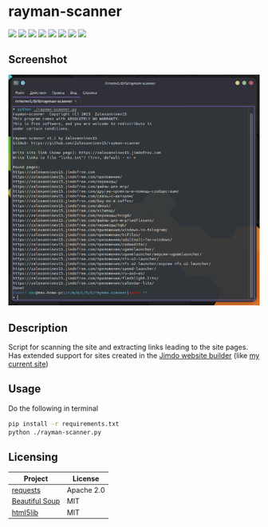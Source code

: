 # rayman-scanner

[![](https://img.shields.io/badge/platforms-All_with_Python-3778AE.svg)](https://github.com/Zalexanninev15/rayman-scanner)
[![](https://img.shields.io/badge/written_on-Python-3776AB.svg?logo=python)](https://github.com/Zalexanninev15/rayman-scanner)
[![](https://img.shields.io/badge/release-v1.1--1-blue.svg)](https://github.com/Zalexanninev15/rayman-scanner)
[![](https://img.shields.io/github/last-commit/Zalexanninev15/rayman-scanner.svg)](https://github.com/Zalexanninev15/rayman-scanner/commits/master)
[![](https://img.shields.io/github/stars/Zalexanninev15/rayman-scanner.svg)](https://github.com/Zalexanninev15/rayman-scanner/stargazers)
[![](https://img.shields.io/github/forks/Zalexanninev15/rayman-scanner.svg)](https://github.com/Zalexanninev15/rayman-scanner/network/members)
[![](https://img.shields.io/badge/license-GPLv3-ligthgreen.svg)](LICENSE)
[![](https://img.shields.io/badge/donate-Buy_Me_a_Coffee-F94400.svg)](https://zalexanninev15.jimdofree.com/buy-me-a-coffee)

## Screenshot

![screenshot](https://raw.githubusercontent.com/Zalexanninev15/rayman-scanner/main/screenshot.png)

## Description

Script for scanning the site and extracting links leading to the site pages. Has extended support for sites created in the [Jimdo website builder](https://www.jimdo.com) (like [my current site](https://zalexanninev15.jimdofree.com))

## Usage

Do the following in terminal

```bash
pip install -r requirements.txt
python ./rayman-scanner.py
```

## Licensing

Project|License
-------|--------
[requests](https://pypi.org/project/requests)|Apache 2.0
[Beautiful Soup](https://pypi.org/project/beautifulsoup4/)|MIT
[html5lib](https://pypi.org/project/html5lib/)|MIT
